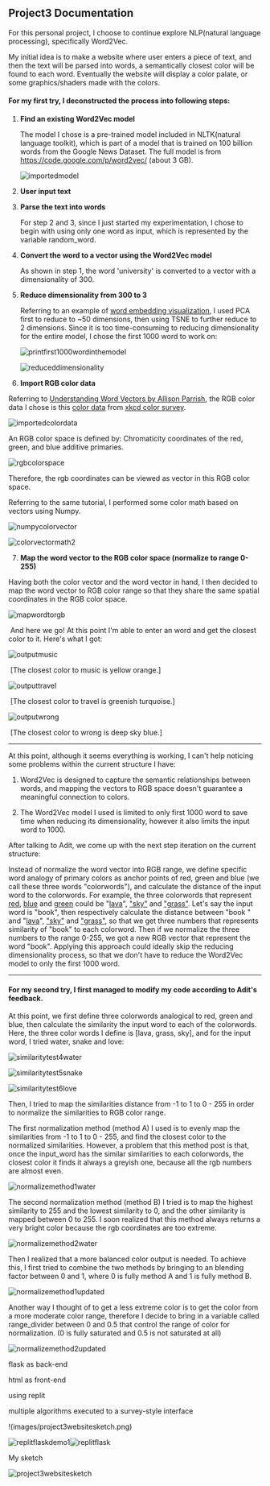 ## Project3 Documentation

For this personal project, I choose to continue explore NLP(natural language processing), specifically Word2Vec. 



My initial idea is to make a website where user enters a piece of text, and then the text will be parsed into words, a semantically closest color will be found to each word. Eventually the website will display a color palate, or some graphics/shaders made with the colors.



#### For my first try, I deconstructed the process into following steps:

1. **Find an existing Word2Vec model** 

   The model I chose is a pre-trained model included in NLTK(natural language toolkit), which is part of a model that is trained on 100 billion words from the Google News Dataset. The full model is from https://code.google.com/p/word2vec/ (about 3 GB).

   ![importedmodel](images/importedmodel.PNG)

2. **User input text**

3. **Parse the text into words**

   For step 2 and 3, since I just started my experimentation, I chose to begin with using only one word as input, which is represented by the variable random_word.

   

4. **Convert the word to a vector using the Word2Vec model**

   As shown in step 1, the word 'university' is converted to a vector with a dimensionality of 300.

   

5. **Reduce dimensionality from 300 to 3**

   Referring to an example of [word embedding visualization](https://www.nltk.org/howto/gensim.html?highlight=word2vec), I used PCA first to reduce to ~50 dimensions, then using TSNE to further reduce to 2 dimensions. Since it is too time-consuming to reducing dimensionality for the entire model, I chose the first 1000 word to work on:

   ![printfirst1000wordinthemodel](images/printfirst1000wordinthemodel.PNG)

   ![reduceddimensionality](images/reduceddimensionality.PNG)



6. **Import RGB color data**

Referring to [Understanding Word Vectors by Allison Parrish](https://gist.github.com/aparrish/2f562e3737544cf29aaf1af30362f469), the RGB color data I chose is this [color data](https://github.com/dariusk/corpora/blob/master/data/colors/xkcd.json) from [xkcd color survey](https://blog.xkcd.com/2010/05/03/color-survey-results/).

![importedcolordata](images/importedcolordata.PNG)

An RGB color space is defined by: Chromaticity coordinates of the red, green, and blue additive primaries. 

![rgbcolorspace](images/rgbcolorspace.png)

Therefore, the rgb coordinates can be viewed as vector in this RGB color space.

Referring to the same tutorial, I performed some color math based on vectors using Numpy.

![numpycolorvector](images/numpycolorvector.PNG)

![colorvectormath2](images/colorvectormath2.PNG)



7. **Map the word vector to the RGB color space (normalize to range 0-255)**

Having both the color vector and the word vector in hand, I then decided to map the word vector to RGB color range so that they share the same spatial coordinates in the RGB color space.

![mapwordtorgb](images/mapwordtorgb.PNG)

​		And here we go! At this point I'm able to enter an word and get the closest color to it. Here's 		what I got:

![outputmusic](images/outputmusic.PNG)

​		[The closest color to music is yellow orange.]

![outputtravel](images/outputtravel.PNG)

​		[The closest color to travel is greenish turquoise.]

![outputwrong](images/outputwrong.PNG)

​		[The closest color to wrong is deep sky blue.]

------



At this point, although it seems everything is working, I can't help noticing some problems within the current structure I have:

1. Word2Vec is designed to capture the semantic relationships between words, and mapping the vectors to RGB space doesn't guarantee a meaningful connection to colors.

2. The Word2Vec model I used is limited to only first 1000 word to save time when reducing its dimensionality, however it also limits the input word  to 1000.

After talking to Adit, we come up with the next step iteration on the current structure:

Instead of normalize the word vector into RGB range, we define specific word analogy of primary colors as anchor points of red, green and blue (we call these three words "colorwords"), and calculate the distance of the input word to the colorwords. For example, the three colorwords that represent <u>red</u>, <u>blue</u> and <u>green</u> could be "<u>lava</u>", <u>"sky"</u> and <u>"grass"</u>. Let's say the input word is "book", then respectively calculate the distance between "book " and "<u>lava</u>", <u>"sky"</u> and <u>"grass"</u>, so that we get three numbers that represents similarity of "book" to each colorword. Then if we normalize the three numbers to the range 0-255, we got a new RGB vector that represent the word "book". Applying this approach could ideally skip the reducing dimensionality process, so that we don't have to reduce the Word2Vec model to only the first 1000 word.



------



#### For my second try, I first managed to modify my code according to Adit's feedback.

At this point, we first define three colorwords analogical to red, green and blue, then calculate the similarity the input word to each of the colorwords. Here, the three color words I define is [lava, grass, sky], and for the input word, I tried water, snake and love:

![similaritytest4water](images/similaritytest4water.PNG)

![similaritytest5snake](images/similaritytest5snake.PNG)

![similaritytest6love](images/similaritytest6love.PNG)



Then, I tried to map the similarities distance from -1 to 1 to 0 - 255 in order to normalize the similarities to RGB color range.



The first normalization method (method A) I used is to evenly map the similarities from -1 to 1 to 0 - 255, and find the closest color to the normalized similarities. However, a problem that this method post is that, once the input_word has the similar similarities to each colorwords, the closest color it finds it always a greyish one, because all the rgb numbers are almost even.

![normalizemethod1water](images/normalizemethod1water.PNG)



The second normalization method (method B) I tried is to map the highest similarity to 255 and the lowest similarity to 0, and the other similarity is mapped between 0 to 255. I soon realized that this method always returns a very bright color because the rgb coordinates are too extreme.

![normalizemethod2water](images/normalizemethod2water.PNG)



Then I realized that a more balanced color output is needed. To achieve this, I first tried to combine the two methods by bringing to an blending factor between 0 and 1, where 0 is fully method A and 1 is fully method B.

![normalizemethod1updated](images/normalizemethod1updated.PNG)

Another way I thought of to get a less extreme color is to get the color from a more moderate color range, therefore I decide to bring in a variable called range_divider between 0 and 0.5 that control the range of color for normalization. (0 is fully saturated and 0.5 is not saturated at all)

![normalizemethod2updated](images/normalizemethod2updated.PNG)





flask as back-end

html as front-end

using replit 



multiple algorithms executed to a survey-style interface



!(images/project3websitesketch.png)

![replitflaskdemo1](images/replitflaskdemo1.PNG)![replitflask](images/replitflask.PNG)



My sketch

![project3websitesketch](images/project3websitesketch.png)
